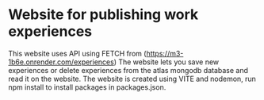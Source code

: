 # Website for publishing work experiences

This website uses API using FETCH from (https://m3-1b6e.onrender.com/experiences)
The website lets you save new experiences or delete experiences from the atlas mongodb database and read it on the website.
The website is created using VITE and nodemon, run npm install to install packages in packages.json.
